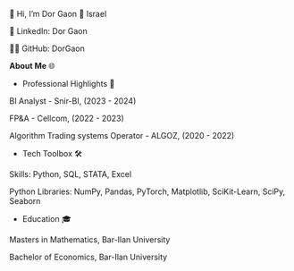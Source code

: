 👋 Hi, I’m Dor Gaon
📍 Israel

🔗 LinkedIn: Dor Gaon

👨‍💻 GitHub: DorGaon

**About Me** 🌐

- Professional Highlights 🌟

BI Analyst - Snir-BI, (2023 - 2024)

FP&A - Cellcom, (2022 - 2023)

Algorithm Trading systems Operator - ALGOZ, (2020 - 2022)

 - Tech Toolbox 🛠️

Skills: Python, SQL, STATA, Excel

Python Libraries: NumPy, Pandas, PyTorch, Matplotlib, SciKit-Learn, SciPy, Seaborn

 - Education 🎓

Masters in Mathematics, Bar-Ilan University

Bachelor of Economics, Bar-Ilan University
<!---
DorGaon/DorGaon is a ✨ special ✨ repository because its `README.md` (this file) appears on your GitHub profile.
You can click the Preview link to take a look at your changes.
--->
